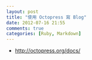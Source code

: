 ```yaml
---
layout: post
title: "使用 Octopress 寫 Blog"
date: 2012-07-16 21:55
comments: true
categories: [Ruby, Markdown]
---
```


+ <http://octopress.org/docs/>
